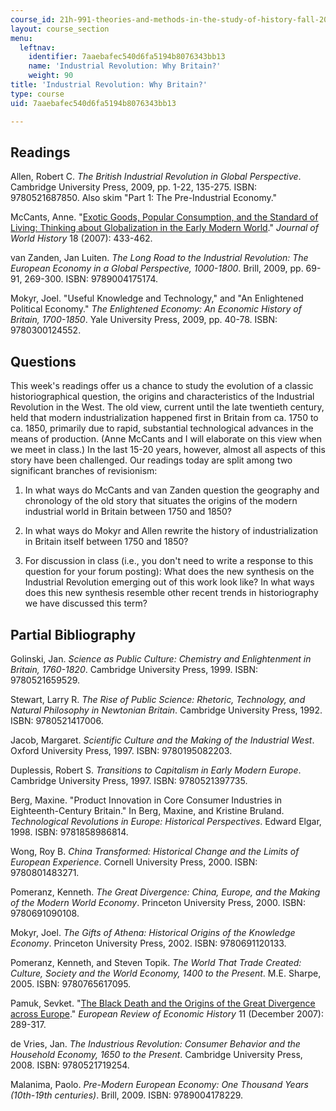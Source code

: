 ```yaml
---
course_id: 21h-991-theories-and-methods-in-the-study-of-history-fall-2010
layout: course_section
menu:
  leftnav:
    identifier: 7aaebafec540d6fa5194b8076343bb13
    name: 'Industrial Revolution: Why Britain?'
    weight: 90
title: 'Industrial Revolution: Why Britain?'
type: course
uid: 7aaebafec540d6fa5194b8076343bb13

---
```


Readings
--------

Allen, Robert C. _The British Industrial Revolution in Global Perspective_. Cambridge University Press, 2009, pp. 1-22, 135-275. ISBN: 9780521687850. Also skim "Part 1: The Pre-Industrial Economy."

McCants, Anne. "[Exotic Goods, Popular Consumption, and the Standard of Living: Thinking about Globalization in the Early Modern World](http://dx.doi.org/10.1353/jwh.2008.0008)." _Journal of World History_ 18 (2007): 433-462.

van Zanden, Jan Luiten. _The Long Road to the Industrial Revolution: The European Economy in a Global Perspective, 1000-1800_. Brill, 2009, pp. 69-91, 269-300. ISBN: 9789004175174.

Mokyr, Joel. "Useful Knowledge and Technology," and "An Enlightened Political Economy." _The Enlightened Economy: An Economic History of Britain, 1700-1850_. Yale University Press, 2009, pp. 40-78. ISBN: 9780300124552.

Questions
---------

This week's readings offer us a chance to study the evolution of a classic historiographical question, the origins and characteristics of the Industrial Revolution in the West. The old view, current until the late twentieth century, held that modern industrialization happened first in Britain from ca. 1750 to ca. 1850, primarily due to rapid, substantial technological advances in the means of production. (Anne McCants and I will elaborate on this view when we meet in class.) In the last 15-20 years, however, almost all aspects of this story have been challenged. Our readings today are split among two significant branches of revisionism:

1.  In what ways do McCants and van Zanden question the geography and chronology of the old story that situates the origins of the modern industrial world in Britain between 1750 and 1850?
    
2.  In what ways do Mokyr and Allen rewrite the history of industrialization in Britain itself between 1750 and 1850?
    
3.  For discussion in class (i.e., you don't need to write a response to this question for your forum posting): What does the new synthesis on the Industrial Revolution emerging out of this work look like? In what ways does this new synthesis resemble other recent trends in historiography we have discussed this term?
    

Partial Bibliography
--------------------

Golinski, Jan. _Science as Public Culture: Chemistry and Enlightenment in Britain, 1760-1820_. Cambridge University Press, 1999. ISBN: 9780521659529.

Stewart, Larry R. _The Rise of Public Science: Rhetoric, Technology, and Natural Philosophy in Newtonian Britain_. Cambridge University Press, 1992. ISBN: 9780521417006.

Jacob, Margaret. _Scientific Culture and the Making of the Industrial West_. Oxford University Press, 1997. ISBN: 9780195082203.

Duplessis, Robert S. _Transitions to Capitalism in Early Modern Europe_. Cambridge University Press, 1997. ISBN: 9780521397735.

Berg, Maxine. "Product Innovation in Core Consumer Industries in Eighteenth-Century Britain." In Berg, Maxine, and Kristine Bruland. _Technological Revolutions in Europe: Historical Perspectives_. Edward Elgar, 1998. ISBN: 9781858986814.

Wong, Roy B. _China Transformed: Historical Change and the Limits of European Experience_. Cornell University Press, 2000. ISBN: 9780801483271.

Pomeranz, Kenneth. _The Great Divergence: China, Europe, and the Making of the Modern World Economy_. Princeton University Press, 2000. ISBN: 9780691090108.

Mokyr, Joel. _The Gifts of Athena: Historical Origins of the Knowledge Economy_. Princeton University Press, 2002. ISBN: 9780691120133.

Pomeranz, Kenneth, and Steven Topik. _The World That Trade Created: Culture, Society and the World Economy, 1400 to the Present_. M.E. Sharpe, 2005. ISBN: 9780765617095.

Pamuk, Sevket. "[The Black Death and the Origins of the Great Divergence across Europe](http://dx.doi.org/10.1017/S1361491607002031)." _European Review of Economic History_ 11 (December 2007): 289-317.

de Vries, Jan. _The Industrious Revolution: Consumer Behavior and the Household Economy, 1650 to the Present_. Cambridge University Press, 2008. ISBN: 9780521719254.

Malanima, Paolo. _Pre-Modern European Economy: One Thousand Years (10th-19th centuries)_. Brill, 2009. ISBN: 9789004178229.